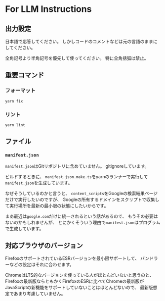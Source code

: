 # For LLM Instructions

## 出力設定

日本語で応答してください。
しかしコードのコメントなどは元の言語のままにしてください。

全角記号より半角記号を優先して使ってください。
特に全角括弧は禁止。

## 重要コマンド

### フォーマット

```console
yarn fix
```

### リント

```console
yarn lint
```

## ファイル

### `manifest.json`

`manifest.json`はGitリポジトリに含めていません。
gitignoreしています。

ビルドするときに、
`manifest.json.make.ts`をyarnのランナーで実行して`manifest.json`を生成しています。

なぜそうしているのかと言うと、
`content_scripts`をGoogleの検索結果ページだけで実行したいのですが、
Googleの所有するドメインをスクリプトで収集して実行場所を最新の最小限の状態にしたいからです。

まあ最近は`google.com`だけに統一されるという話があるので、
もうその必要はないのかもしれませんが、
とにかくそういう理由で`manifest.json`はプログラムで生成しています。

## 対応ブラウザのバージョン

FirefoxのサポートされているESRバージョンを最小限サポートして、
バンドラーなどの設定はそれに合わせます。

ChromeはLTS的なバージョンを使っている人がほとんどいないと思うのと、
Firefoxの最新版ならともかくFirefoxのESRに比べてChromeの最新版がJavaScriptの新機能をサポートしていないことはほとんどないので、
最新版想定であまり考慮していません。
